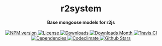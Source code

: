 <h1 align="center">r2system</h1>

<div align="center">
  <strong>Base mongoose models for r2js</strong>
</div>

<br />

<div align="center">
  <!-- NPM version -->
  <a href="https://npmjs.org/package/r2system" target="_blank">
    <img src="https://img.shields.io/npm/v/r2system.svg" alt="NPM version" />
  </a>
  <!-- License -->
  <a href="https://npmjs.org/package/r2system" target="_blank">
    <img src="https://img.shields.io/npm/l/r2system.svg" alt="License" />
  </a>
  <!-- Downloads -->
  <a href="https://npmjs.org/package/r2system" target="_blank">
    <img src="https://img.shields.io/npm/dt/r2system.svg" alt="Downloads" />
  </a>
  <!-- Downloads Month -->
  <a href="https://npmjs.org/package/r2system" target="_blank">
    <img src="https://img.shields.io/npm/dm/r2system.svg" alt="Downloads Month" />
  </a>
  <!-- Travis CI -->
  <a href="https://travis-ci.org/r2js/r2system" target="_blank">
    <img src="https://img.shields.io/travis/r2js/r2system.svg" alt="Travis CI" />
  </a>
  <!-- Dependencies -->
  <a href="https://david-dm.org/r2js/r2system" target="_blank">
    <img src="https://img.shields.io/david/r2js/r2system.svg" alt="Dependencies" />
  </a>
  <!-- Codeclimate -->
  <a href="https://codeclimate.com/github/r2js/r2system" target="_blank">
    <img src="https://img.shields.io/codeclimate/github/r2js/r2system.svg" alt="Codeclimate" />
  </a>
  <!-- Github Stars -->
  <a href="https://github.com/r2js/r2system" target="_blank">
    <img src="https://img.shields.io/github/stars/r2js/r2system.svg?label=%E2%98%85" alt="Github Stars" />
  </a>
</div>

<br />
